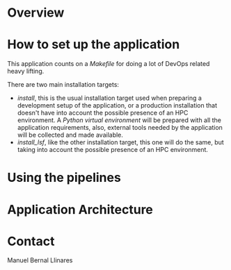 # Overview
# How to set up the application
This application counts on a _Makefile_ for doing a lot of DevOps related heavy lifting.

There are two main installation targets:
- _install_, this is the usual installation target used when preparing a development setup of the application, or a production installation that doesn't have into account the possible presence of an HPC environment.
A _Python virtual environment_ will be prepared with all the application requirements, also, external tools needed by the application will be collected and made available.
- _install_lsf_, like the other installation target, this one will do the same, but taking into account the possible presence of an HPC environment.
# Using the pipelines
# Application Architecture
# Contact
Manuel Bernal Llinares
